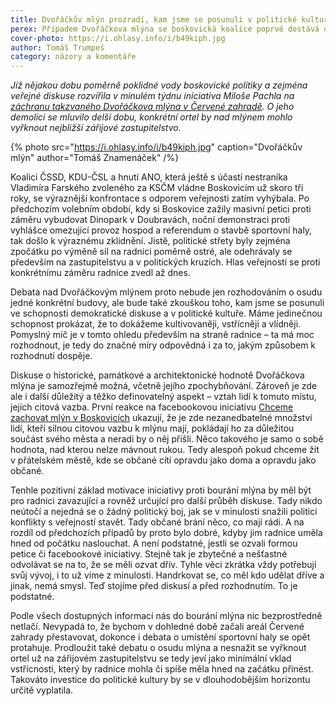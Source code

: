 ```yaml
---
title: Dvořáčkův mlýn prozradí, kam jsme se posunuli v politické kultuře
perex: Případem Dvořáčkova mlýna se boskovická koalice poprvé dostává do většího dialogu s veřejností. Půjde jí to lépe než té minulé?
cover-photo: https://i.ohlasy.info/i/b49kiph.jpg
author: Tomáš Trumpeš
category: názory a komentáře
---
```


*Již nějakou dobu poměrně poklidné vody boskovické politiky a zejména veřejné diskuse rozvířila v minulém týdnu iniciativa Miloše Pachla na [záchranu takzvaného Dvořáčkova mlýna v Červené zahradě](http://www.ohlasy.info/clanky/2017/09/dvorackuv-mlyn.html). O jeho demolici se mluvilo delší dobu, konkrétní ortel by nad mlýnem mohlo vyřknout nejbližší zářijové zastupitelstvo.*

{% photo src="https://i.ohlasy.info/i/b49kiph.jpg" caption="Dvořáčkův mlýn" author="Tomáš Znamenáček" /%}

Koalici ČSSD, KDU-ČSL a hnutí ANO, která ještě s účastí nestraníka Vladimíra Farského zvoleného za KSČM vládne Boskovicím už skoro tři roky, se výraznější konfrontace s odporem veřejnosti zatím vyhýbala. Po předchozím volebním období, kdy si Boskovice zažily masivní petici proti záměru vybudovat Dinopark v Doubravách, noční demonstraci proti vyhlášce omezující provoz hospod a referendum o stavbě sportovní haly, tak došlo k výraznému zklidnění. Jistě, politické střety byly zejména zpočátku po výměně sil na radnici poměrně ostré, ale odehrávaly se především na zastupitelstvu a v politických kruzích. Hlas veřejnosti se proti konkrétnímu záměru radnice zvedl až dnes.

Debata nad Dvořáčkovým mlýnem proto nebude jen rozhodováním o osudu jedné konkrétní budovy, ale bude také zkouškou toho, kam jsme se posunuli ve schopnosti demokratické diskuse a v politické kultuře. Máme jedinečnou schopnost prokázat, že to dokážeme kultivovaněji, vstřícněji a vlídněji. Pomyslný míč je v tomto ohledu především na straně radnice – ta má moc rozhodnout, je tedy do značné míry odpovědná i za to, jakým způsobem k rozhodnutí dospěje.

Diskuse o historické, památkové a architektonické hodnotě Dvořáčkova mlýna je samozřejmě možná, včetně jejího zpochybňování. Zároveň je zde ale i další důležitý a těžko definovatelný aspekt – vztah lidí k tomuto místu, jejich citová vazba. První reakce na facebookovou iniciativu [Chceme zachovat mlýn v Boskovicích](https://www.facebook.com/346915795733255/) ukazují, že je zde nezanedbatelné množství lidí, kteří silnou citovou vazbu k mlýnu mají, pokládají ho za důležitou součást svého města a neradi by o něj přišli. Něco takového je samo o sobě hodnota, nad kterou nelze mávnout rukou. Tedy alespoň pokud chceme žít v přátelském městě, kde se občané cítí opravdu jako doma a opravdu jako občané. 

Tenhle pozitivní základ motivace iniciativy proti bourání mlýna by měl být pro radnici zavazující a rovněž určující pro další průběh diskuse. Tady nikdo neútočí a nejedná se o žádný politický boj, jak se v minulosti snažili politici konflikty s veřejností stavět. Tady občané brání něco, co mají rádi. A na rozdíl od předchozích případů by proto bylo dobré, kdyby jim radnice uměla hned od počátku naslouchat. A není podstatné, jestli se ozvali formou petice či facebookové iniciativy. Stejně tak je zbytečné a nešťastné odvolávat se na to, že se měli ozvat dřív. Tyhle věci zkrátka vždy potřebují svůj vývoj, i to už víme z minulosti. Handrkovat se, co měl kdo udělat dříve a jinak, nemá smysl. Teď stojíme před diskusí a před rozhodnutím. To je podstatné.

Podle všech dostupných informací nás do bourání mlýna nic bezprostředně netlačí. Nevypadá to, že bychom v dohledné době začali areál Červené zahrady přestavovat, dokonce i debata o umístění sportovní haly se opět protahuje. Prodloužit také debatu o osudu mlýna a nesnažit se vyřknout ortel už na zářijovém zastupitelstvu se tedy jeví jako minimální vklad vstřícnosti, který by radnice mohla či spíše měla hned na začátku přinést. Takováto investice do politické kultury by se v dlouhodobějším horizontu určitě vyplatila.
